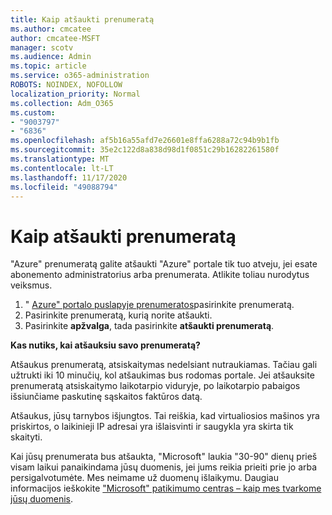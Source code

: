 ```yaml
---
title: Kaip atšaukti prenumeratą
ms.author: cmcatee
author: cmcatee-MSFT
manager: scotv
ms.audience: Admin
ms.topic: article
ms.service: o365-administration
ROBOTS: NOINDEX, NOFOLLOW
localization_priority: Normal
ms.collection: Adm_O365
ms.custom:
- "9003797"
- "6836"
ms.openlocfilehash: af5b16a55afd7e26601e8ffa6288a72c94b9b1fb
ms.sourcegitcommit: 35e2c122d8a838d98d1f0851c29b16282261580f
ms.translationtype: MT
ms.contentlocale: lt-LT
ms.lasthandoff: 11/17/2020
ms.locfileid: "49088794"
---
```

# <a name="how-to-cancel-a-subscription"></a>Kaip atšaukti prenumeratą

"Azure" prenumeratą galite atšaukti "Azure" portale tik tuo atveju, jei esate abonemento administratorius arba prenumerata. Atlikite toliau nurodytus veiksmus.

1. " [Azure" portalo puslapyje prenumeratos](https://ms.portal.azure.com/#blade/Microsoft_Azure_Billing/SubscriptionsBlade)pasirinkite prenumeratą.
2. Pasirinkite prenumeratą, kurią norite atšaukti.
3. Pasirinkite **apžvalga**, tada pasirinkite **atšaukti prenumeratą**.

**Kas nutiks, kai atšauksiu savo prenumeratą?**

Atšaukus prenumeratą, atsiskaitymas nedelsiant nutraukiamas. Tačiau gali užtrukti iki 10 minučių, kol atšaukimas bus rodomas portale. Jei atšauksite prenumeratą atsiskaitymo laikotarpio viduryje, po laikotarpio pabaigos išsiunčiame paskutinę sąskaitos faktūros datą.

Atšaukus, jūsų tarnybos išjungtos. Tai reiškia, kad virtualiosios mašinos yra priskirtos, o laikinieji IP adresai yra išlaisvinti ir saugykla yra skirta tik skaityti.

Kai jūsų prenumerata bus atšaukta, "Microsoft" laukia "30-90" dienų prieš visam laikui panaikindama jūsų duomenis, jei jums reikia prieiti prie jo arba persigalvotumėte. Mes neimame už duomenų išlaikymu. Daugiau informacijos ieškokite ["Microsoft" patikimumo centras – kaip mes tvarkome jūsų duomenis](https://www.microsoft.com/trust-center/privacy/data-management#leave).

